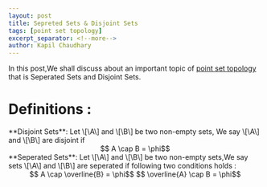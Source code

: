 ```yaml
---
layout: post
title: Sepreted Sets & Disjoint Sets
tags: [point set topology]
excerpt_separator: <!--more-->
author: Kapil Chaudhary
---
```

In this post,We shall discuss about an important topic of <a href="/tags#point+set+topology">point set topology</a> that is
Seperated Sets and Disjoint Sets. <!--more-->
<br />

<h1>Definitions :</h1>
<div class="divider"></div>
<div class="isa_info">
**Disjoint Sets**: Let \[\A\] and \[\B\] be two non-empty sets, We say \[\A\] and \[\B\] are disjoint if
<br /><center>$$ A \cap B = \phi$$
</center>
</div>
<div class="isa_info">
**Seperated Sets**: Let \[\A\] and \[\B\] be two non-empty sets,We say sets \[\A\] and \[\B\] are seperated if following two conditions holds :<br />
<center>$$ A \cap \overline{B} = \phi$$ 
$$ \overline{A} \cap B = \phi$$
</center>
</div>

